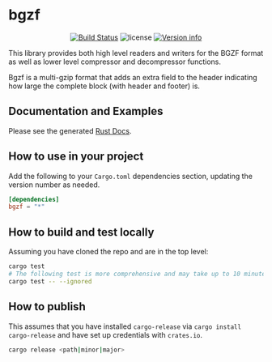 # bgzf

<p align="center">
  <a href="https://github.com/fulcrumgenomics/bgzf/actions?query=workflow%3ACheck"><img src="https://github.com/fulcrumgenomics/bgzf/actions/workflows/build_and_test.yml/badge.svg" alt="Build Status"></a>
  <img src="https://img.shields.io/crates/l/read_structure.svg" alt="license">
  <a href="https://crates.io/crates/bgzf"><img src="https://img.shields.io/crates/v/bgzf.svg?colorB=319e8c" alt="Version info"></a><br>
</p>

This library provides both high level readers and writers for the BGZF format as well as lower level compressor and decompressor functions.

Bgzf is a multi-gzip format that adds an extra field to the header indicating how large the complete block (with header and footer) is.

## Documentation and Examples

Please see the generated [Rust Docs](https://docs.rs/bgzf).

## How to use in your project

Add the following to your `Cargo.toml` dependencies section, updating the version number as needed.

```toml
[dependencies]
bgzf = "*"
```

## How to build and test locally

Assuming you have cloned the repo and are in the top level:

```bash
cargo test
# The following test is more comprehensive and may take up to 10 minutes to run
cargo test -- --ignored
```

## How to publish

This assumes that you have installed `cargo-release` via `cargo install cargo-release` and have set up credentials with `crates.io`.

```bash
cargo release <path|minor|major>
```
